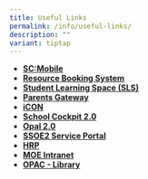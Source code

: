 ```yaml
---
title: Useful Links
permalink: /info/useful-links/
description: ""
variant: tiptap
---
```

*   **[SC:Mobile](https://scmobile.moe.edu.sg/)**
*   **[Resource Booking System](https://rbs.avero-tech.com/login.html)** 
*   **[Student Learning Space (SLS)](https://vle.learning.moe.edu.sg/login)**
*   **[Parents Gateway](https://pg.moe.edu.sg/)**
*   **[iCON](http://icon.moe.edu.sg/)**
*   **[School Cockpit 2.0](https://schoolcockpit.moe.gov.sg/)**
*   **[Opal 2.0](https://www.opal2.moe.edu.sg/)**
*   **[SSOE2 Service Portal](https://ssoe2.moe.edu.sg/sp)**
*   **[HRP](https://www.hrp.gov.sg/hrp/#/)**
*   **[MOE Intranet](https://intranet.moe.gov.sg/Pages/Home.aspx)**
*   **[OPAC - Library](https://schoolibrary.moe.edu.sg/xinghuapri/)**